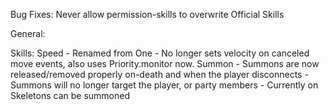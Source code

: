 Bug Fixes:
    Never allow permission-skills to overwrite Official Skills

General:

Skills:
    Speed
    	- Renamed from One
    	- No longer sets velocity on canceled move events, also uses Priority.monitor now.
    Summon
        - Summons are now released/removed properly on-death and when the player disconnects
        - Summons will no longer target the player, or party members
        - Currently on Skeletons can be summoned